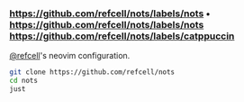 ### https://github.com/refcell/nots/labels/nots • https://github.com/refcell/nots/labels/nots https://github.com/refcell/nots/labels/catppuccin

[@refcell](https://github.com/refcell)'s neovim configuration.

```sh
git clone https://github.com/refcell/nots
cd nots
just
```
